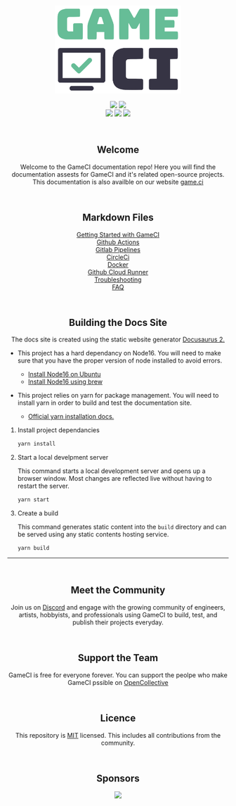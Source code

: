 <p align="center">
  <img height=200px src="static/assets/images/logo-cropped.png">
<p>

<p align="center">
  <a href="https://discord.com/invite/WyPN5r9">
    <img src="https://img.shields.io/badge/Discord-5865F2?style=for-the-badge&logo=discord&logoColor=white"></a>
  <a href="https://opencollective.com/game-ci">
    <img src="https://img.shields.io/badge/OpenCollective-1F87FF?style=for-the-badge&logo=OpenCollective&logoColor=white"></a> <br>
  <img src="https://img.shields.io/github/license/game-ci/documentation.svg">
  <img src="https://img.shields.io/github/stars/game-ci/documentation.svg">
  <img src="https://img.shields.io/github/last-commit/game-ci/documentation.svg">
<p>
  
<br>

<h2 align="center"> Welcome </h2>
<p align="center">
  Welcome to the GameCI documentation repo! Here you will find the documentation assests for GameCI and it's related open-source projects. This documentation is also availble on our website <a  href="https://game.ci">game.ci</a> 
</p>

<br>

<h2 align="center"> Markdown Files </h2>
<p align="center">
    <a href="docs/02-getting-started">Getting Started with GameCI</a> <br>
    <a href="docs/03-github">Github Actions</a> <br>
    <a href="docs/05-gitlab">Gitlab Pipelines</a> <br>
    <a href="docs/11-circleci">CircleCi</a> <br>  
    <a href="docs/08-docker">Docker</a> <br>
    <a href="docs/03-github-cloud-runner">Github Cloud Runner</a> <br>
    <a href="docs/09-troubleshooting">Troubleshooting</a> <br>
    <a href="docs/10-faq">FAQ</a> <br>  
</p>    

<br>

<h2 align="center"> Building the Docs Site </h2>

<p align="center">
  The docs site is created using the static website generator <a href="https://docusaurus.io/">Docusaurus 2.</a> <br>
</p>

- This project has a hard dependancy on Node16. You will need to make sure that you have the proper version of node installed to avoid errors.
  
    - <a href="https://joshtronic.com/2021/05/09/how-to-install-nodejs-16-on-ubuntu-2004-lts/">Install Node16 on Ubuntu</a>
    - <a href="https://apple.stackexchange.com/a/207883">Install Node16 using brew</a>

- This project relies on yarn for package management. You will need to install yarn in order to build and test the documentation site.
   
   - <a href="https://classic.yarnpkg.com/lang/en/docs/install"> Official yarn installation docs.</a>

1. Install project dependancies

    ```bash
    yarn install
    ```

2. Start a local develpment server
  
    This command starts a local development server and opens up a browser window. Most changes are reflected live without having to restart the server.

    ```bash
    yarn start
    ```

3. Create a build
  
    This command generates static content into the `build` directory and can be served using any static
contents hosting service.
  
    ```bash
    yarn build
    ```

___
<br>

<h2 align="center"> Meet the Community </h2>

<p align="center"> Join us on <a href="assets/readme/Discord.svg)](https://game.ci/discord">Discord</a> and engage
with the growing community of engineers, artists, hobbyists, and professionals using GameCI to build, test, and publish their projects everyday.<p>

<br>

<h2 align="center"> Support the Team </h2>
<p align="center"> GameCI is free for everyone forever. You can support the peolpe who make GameCI pssible on <a href="https://opencollective.com/game-ci">OpenCollective</a> <p>
  
<br>
  
<h2 align="center"> Licence </h2>
<p align="center">  This repository is <a href="./LICENSE">MIT<a> licensed. 
This includes all contributions from the community.
<p>

<br>

<h2 align="center"> Sponsors </h2>
<p align="center"> 
  <img src="https://img.shields.io/badge/Vercel-000000?style=for-the-badge&logo=vercel&logoColor=white" href="https://vercel.com?utm_source=game-ci">
<p>
  
<br>
